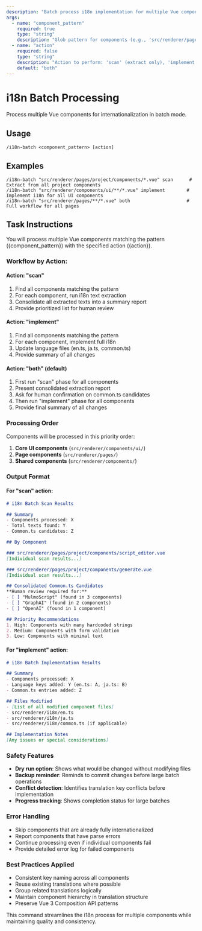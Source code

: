 ```yaml
---
description: "Batch process i18n implementation for multiple Vue components"
args: 
  - name: "component_pattern"
    required: true
    type: "string"
    description: "Glob pattern for components (e.g., 'src/renderer/pages/project/components/*.vue')"
  - name: "action"
    required: false
    type: "string"
    description: "Action to perform: 'scan' (extract only), 'implement' (full i18n), or 'both' (scan then implement)"
    default: "both"
---
```


# i18n Batch Processing

Process multiple Vue components for internationalization in batch mode.

## Usage
```
/i18n-batch <component_pattern> [action]
```

## Examples
```
/i18n-batch "src/renderer/pages/project/components/*.vue" scan      # Extract from all project components
/i18n-batch "src/renderer/components/ui/**/*.vue" implement        # Implement i18n for all UI components
/i18n-batch "src/renderer/pages/**/*.vue" both                     # Full workflow for all pages
```

## Task Instructions

You will process multiple Vue components matching the pattern ({component_pattern}) with the specified action ({action}).

### Workflow by Action:

#### Action: "scan"
1. Find all components matching the pattern
2. For each component, run i18n text extraction
3. Consolidate all extracted texts into a summary report
4. Provide prioritized list for human review

#### Action: "implement" 
1. Find all components matching the pattern
2. For each component, implement full i18n
3. Update language files (en.ts, ja.ts, common.ts)
4. Provide summary of all changes

#### Action: "both" (default)
1. First run "scan" phase for all components
2. Present consolidated extraction report
3. Ask for human confirmation on common.ts candidates
4. Then run "implement" phase for all components
5. Provide final summary of all changes

### Processing Order
Components will be processed in this priority order:
1. **Core UI components** (`src/renderer/components/ui/`)
2. **Page components** (`src/renderer/pages/`)
3. **Shared components** (`src/renderer/components/`)

### Output Format

#### For "scan" action:
```markdown
# i18n Batch Scan Results

## Summary
- Components processed: X
- Total texts found: Y
- Common.ts candidates: Z

## By Component

### src/renderer/pages/project/components/script_editor.vue
[Individual scan results...]

### src/renderer/pages/project/components/generate.vue
[Individual scan results...]

## Consolidated Common.ts Candidates
**Human review required for:**
- [ ] "MulmoScript" (found in 3 components)
- [ ] "GraphAI" (found in 2 components)
- [ ] "OpenAI" (found in 1 component)

## Priority Recommendations
1. High: Components with many hardcoded strings
2. Medium: Components with form validation
3. Low: Components with minimal text
```

#### For "implement" action:
```markdown
# i18n Batch Implementation Results

## Summary
- Components processed: X
- Language keys added: Y (en.ts: A, ja.ts: B)
- Common.ts entries added: Z

## Files Modified
- [List of all modified component files]
- src/renderer/i18n/en.ts
- src/renderer/i18n/ja.ts
- src/renderer/i18n/common.ts (if applicable)

## Implementation Notes
[Any issues or special considerations]
```

### Safety Features
- **Dry run option**: Shows what would be changed without modifying files
- **Backup reminder**: Reminds to commit changes before large batch operations
- **Conflict detection**: Identifies translation key conflicts before implementation
- **Progress tracking**: Shows completion status for large batches

### Error Handling
- Skip components that are already fully internationalized
- Report components that have parse errors
- Continue processing even if individual components fail
- Provide detailed error log for failed components

### Best Practices Applied
- Consistent key naming across all components
- Reuse existing translations where possible
- Group related translations logically
- Maintain component hierarchy in translation structure
- Preserve Vue 3 Composition API patterns

This command streamlines the i18n process for multiple components while maintaining quality and consistency.